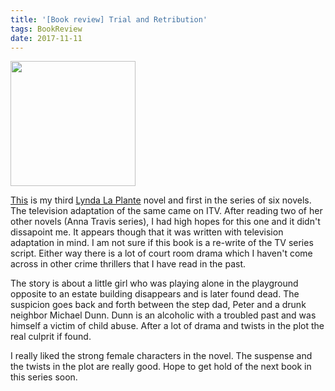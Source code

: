 ```yaml
---
title: '[Book review] Trial and Retribution'
tags: BookReview
date: 2017-11-11
---
```


<img src="https://images.gr-assets.com/books/1394345959l/2227795.jpg" width="200">

[This](https://www.goodreads.com/book/show/2227795.Trial_and_Retribution) is my third [Lynda La Plante](https://www.goodreads.com/author/show/7929.Lynda_La_Plante) novel and first in the series of six novels. The television adaptation of the same came on ITV. After reading two of her other novels (Anna Travis series), I had high hopes for this one and it didn't dissapoint me. It appears though that it was written with television adaptation in mind. I am not sure if this book is a re-write of the TV series script. Either way there is a lot of court room drama which I haven't come across in other crime thrillers that I have read in the past. 

The story is about a little girl who was playing alone in the playground opposite to an estate building disappears and is later found dead. The suspicion goes back and forth between the step dad, Peter and a drunk neighbor Michael Dunn. Dunn is an alcoholic with a troubled past and was himself a victim of child abuse. After a lot of drama and twists in the plot the real culprit if found.

I really liked the strong female characters in the novel. The suspense and the twists in the plot are really good. Hope to get hold of the next book in this series soon.